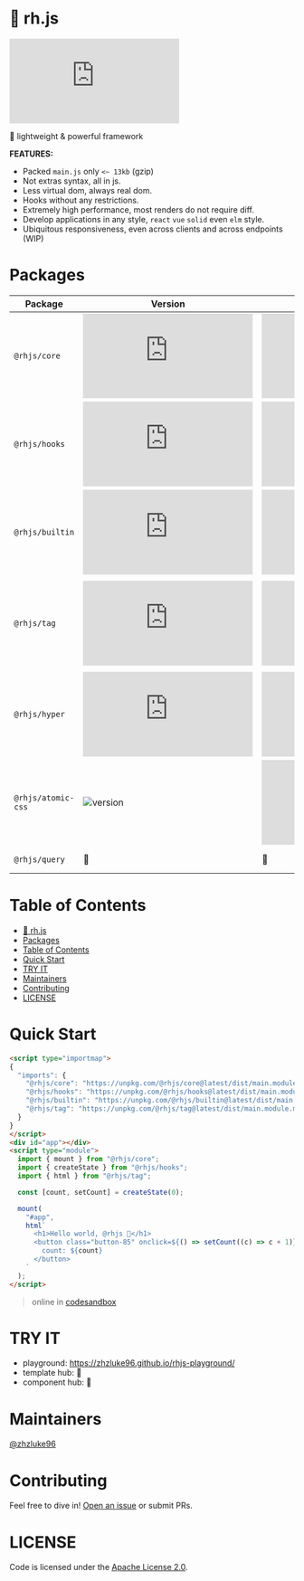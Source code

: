 # 🧩 rh.js

[![language](https://img.shields.io/github/languages/top/zhzluke96/rh.js)](https://github.com/zhzLuke96/rh.js)

🧩 lightweight & powerful framework

**FEATURES:**

- Packed `main.js` only `<~ 13kb` (gzip)
- Not extras syntax, all in js. 
- Less virtual dom, always real dom.
- Hooks without any restrictions.
- Extremely high performance, most renders do not require diff.
- Develop applications in any style, `react` `vue` `solid` even `elm` style.
- Ubiquitous responsiveness, even across clients and across endpoints (WIP)

# Packages
| Package | Version | Size | Description |
|---------|---------|------|-------------|
| `@rhjs/core`    | ![Core Version](https://img.shields.io/github/package-json/v/zhzluke96/rh.js?filename=packages%2Fcore%2Fpackage.json&color=blue) | ![size](https://img.badgesize.io/https:/unpkg.com/@rhjs/core@latest/dist/main.module.mjs?label=gzip%20size&compression=gzip&style=plastic) | core code. |
| `@rhjs/hooks`     | ![Tag Version](https://img.shields.io/github/package-json/v/zhzluke96/rh.js?filename=packages%2Ftag%2Fpackage.json&color=blue) | ![size](https://img.badgesize.io/https:/unpkg.com/@rhjs/tag@latest/dist/main.module.mjs?label=gzip%20size&compression=gzip&style=plastic) | hooks, such as `createEffect` `createState` ... |
| `@rhjs/builtin` | ![Builtin Version](https://img.shields.io/github/package-json/v/zhzluke96/rh.js?filename=packages%2Fbuiltin%2Fpackage.json&color=blue) | ![size](https://img.badgesize.io/https:/unpkg.com/@rhjs/builtin@latest/dist/main.module.mjs?label=gzip%20size&compression=gzip&style=plastic) | builtin function, such like `For` / `lazy` / `Portal`. |
| `@rhjs/tag`     | ![Tag Version](https://img.shields.io/github/package-json/v/zhzluke96/rh.js?filename=packages%2Ftag%2Fpackage.json&color=blue) | ![size](https://img.badgesize.io/https:/unpkg.com/@rhjs/tag@latest/dist/main.module.mjs?label=gzip%20size&compression=gzip&style=plastic) | Some convenient-to-use template string tools, such like `html` / `raw` / `text`. |
| `@rhjs/hyper`     | ![Tag Version](https://img.shields.io/github/package-json/v/zhzluke96/rh.js?filename=packages%2Ftag%2Fpackage.json&color=blue) | ![size](https://img.badgesize.io/https:/unpkg.com/@rhjs/hyper@latest/dist/main.module.mjs?label=gzip%20size&compression=gzip&style=plastic) | Building components functionally. |
| `@rhjs/atomic-css`     | ![version](https://img.shields.io/github/package-json/v/zhzluke96/rh-atomic-css?color=blue) | ![size](https://img.badgesize.io/https:/unpkg.com/@rhjs/atomic-css@latest/dist/main.module.mjs?label=gzip%20size&compression=gzip&style=plastic) | tailwindcss runtime. |
| `@rhjs/query`     | 🚧 | 🚧 | Porting react-query. |

# Table of Contents

- [🧩 rh.js](#-rhjs)
- [Packages](#packages)
- [Table of Contents](#table-of-contents)
- [Quick Start](#quick-start)
- [TRY IT](#try-it)
- [Maintainers](#maintainers)
- [Contributing](#contributing)
- [LICENSE](#license)

<a name="quick-start"></a>

# Quick Start

```html
<script type="importmap">
{
  "imports": {
    "@rhjs/core": "https://unpkg.com/@rhjs/core@latest/dist/main.module.mjs",
    "@rhjs/hooks": "https://unpkg.com/@rhjs/hooks@latest/dist/main.module.mjs",
    "@rhjs/builtin": "https://unpkg.com/@rhjs/builtin@latest/dist/main.module.mjs",
    "@rhjs/tag": "https://unpkg.com/@rhjs/tag@latest/dist/main.module.mjs"
  }
}
</script>
<div id="app"></div>
<script type="module">
  import { mount } from "@rhjs/core";
  import { createState } from "@rhjs/hooks";
  import { html } from "@rhjs/tag";

  const [count, setCount] = createState(0);

  mount(
    "#app",
    html`
      <h1>Hello world, @rhjs 🎉</h1>
      <button class="button-85" onclick=${() => setCount((c) => c + 1)}>
        count: ${count}
      </button>
    `
  );
</script>
```

> online in [codesandbox](https://codesandbox.io/s/vibrant-microservice-rw3kv4?file=/src/index.js)

# TRY IT
- playground: https://zhzluke96.github.io/rhjs-playground/
- template hub: 🚧
- component hub: 🚧

# Maintainers

[@zhzluke96](https://github.com/zhzLuke96)

# Contributing

Feel free to dive in! [Open an issue](https://github.com/zhzLuke96/rh.js/issues/new) or submit PRs.


# LICENSE

Code is licensed under the [Apache License 2.0](./LICENSE).
